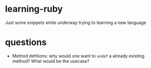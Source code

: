 # learning-ruby
Just some snippets while underway trying to learning a new language

# questions
- Method defitions: why would one want to `undef` a already existing method? What would be the usecase?
